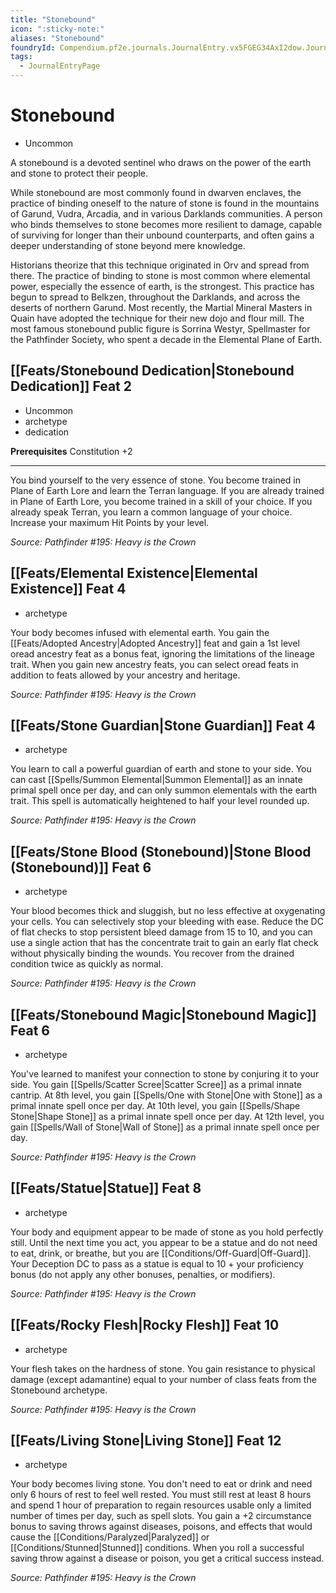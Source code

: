 ```yaml
---
title: "Stonebound"
icon: ":sticky-note:"
aliases: "Stonebound"
foundryId: Compendium.pf2e.journals.JournalEntry.vx5FGEG34AxI2dow.JournalEntryPage.wC2H1yHQg1zu18Bh
tags:
  - JournalEntryPage
---
```


# Stonebound
*   Uncommon

A stonebound is a devoted sentinel who draws on the power of the earth and stone to protect their people.

While stonebound are most commonly found in dwarven enclaves, the practice of binding oneself to the nature of stone is found in the mountains of Garund, Vudra, Arcadia, and in various Darklands communities. A person who binds themselves to stone becomes more resilient to damage, capable of surviving for longer than their unbound counterparts, and often gains a deeper understanding of stone beyond mere knowledge.

Historians theorize that this technique originated in Orv and spread from there. The practice of binding to stone is most common where elemental power, especially the essence of earth, is the strongest. This practice has begun to spread to Belkzen, throughout the Darklands, and across the deserts of northern Garund. Most recently, the Martial Mineral Masters in Quain have adopted the technique for their new dojo and flour mill. The most famous stonebound public figure is Sorrina Westyr, Spellmaster for the Pathfinder Society, who spent a decade in the Elemental Plane of Earth.

## [[Feats/Stonebound Dedication|Stonebound Dedication]] Feat 2

*   Uncommon
*   archetype
*   dedication

**Prerequisites** Constitution +2

* * *

You bind yourself to the very essence of stone. You become trained in Plane of Earth Lore and learn the Terran language. If you are already trained in Plane of Earth Lore, you become trained in a skill of your choice. If you already speak Terran, you learn a common language of your choice. Increase your maximum Hit Points by your level.

_Source: Pathfinder #195: Heavy is the Crown_

## [[Feats/Elemental Existence|Elemental Existence]] Feat 4

*   archetype

Your body becomes infused with elemental earth. You gain the [[Feats/Adopted Ancestry|Adopted Ancestry]] feat and gain a 1st level oread ancestry feat as a bonus feat, ignoring the limitations of the lineage trait. When you gain new ancestry feats, you can select oread feats in addition to feats allowed by your ancestry and heritage.

_Source: Pathfinder #195: Heavy is the Crown_

## [[Feats/Stone Guardian|Stone Guardian]] Feat 4

*   archetype

You learn to call a powerful guardian of earth and stone to your side. You can cast [[Spells/Summon Elemental|Summon Elemental]] as an innate primal spell once per day, and can only summon elementals with the earth trait. This spell is automatically heightened to half your level rounded up.

_Source: Pathfinder #195: Heavy is the Crown_

## [[Feats/Stone Blood (Stonebound)|Stone Blood (Stonebound)]] Feat 6

*   archetype

Your blood becomes thick and sluggish, but no less effective at oxygenating your cells. You can selectively stop your bleeding with ease. Reduce the DC of flat checks to stop persistent bleed damage from 15 to 10, and you can use a single action that has the concentrate trait to gain an early flat check without physically binding the wounds. You recover from the drained condition twice as quickly as normal.

_Source: Pathfinder #195: Heavy is the Crown_

## [[Feats/Stonebound Magic|Stonebound Magic]] Feat 6

*   archetype

You've learned to manifest your connection to stone by conjuring it to your side. You gain [[Spells/Scatter Scree|Scatter Scree]] as a primal innate cantrip. At 8th level, you gain [[Spells/One with Stone|One with Stone]] as a primal innate spell once per day. At 10th level, you gain [[Spells/Shape Stone|Shape Stone]] as a primal innate spell once per day. At 12th level, you gain [[Spells/Wall of Stone|Wall of Stone]] as a primal innate spell once per day.

_Source: Pathfinder #195: Heavy is the Crown_

## [[Feats/Statue|Statue]] Feat 8

*   archetype

Your body and equipment appear to be made of stone as you hold perfectly still. Until the next time you act, you appear to be a statue and do not need to eat, drink, or breathe, but you are [[Conditions/Off-Guard|Off-Guard]]. Your Deception DC to pass as a statue is equal to 10 + your proficiency bonus (do not apply any other bonuses, penalties, or modifiers).

_Source: Pathfinder #195: Heavy is the Crown_

## [[Feats/Rocky Flesh|Rocky Flesh]] Feat 10

*   archetype

Your flesh takes on the hardness of stone. You gain resistance to physical damage (except adamantine) equal to your number of class feats from the Stonebound archetype.

_Source: Pathfinder #195: Heavy is the Crown_

## [[Feats/Living Stone|Living Stone]] Feat 12

*   archetype

Your body becomes living stone. You don't need to eat or drink and need only 6 hours of rest to feel well rested. You must still rest at least 8 hours and spend 1 hour of preparation to regain resources usable only a limited number of times per day, such as spell slots. You gain a +2 circumstance bonus to saving throws against diseases, poisons, and effects that would cause the [[Conditions/Paralyzed|Paralyzed]] or [[Conditions/Stunned|Stunned]] conditions. When you roll a successful saving throw against a disease or poison, you get a critical success instead.

_Source: Pathfinder #195: Heavy is the Crown_